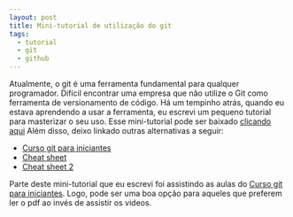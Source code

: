 ```yaml
---
layout: post
title: Mini-tutorial de utilização do git
tags:
  - tutorial
  - git
  - github
---
```


Atualmente, o git é uma ferramenta fundamental para qualquer programador. Difícil encontrar uma empresa que não utilize o Git como ferramenta de versionamento de código.
Há um tempinho atrás, quando eu estava aprendendo a usar a ferramenta, eu escrevi um pequeno tutorial para masterizar o seu uso. Esse mini-tutorial pode ser baixado [clicando aqui](/assets/files/mini-tutorial-git.pdf)
Além disso, deixo linkado outras alternativas a seguir:

+ [Curso git para iniciantes](https://www.youtube.com/watch?v=WVLhm1AMeYE&list=PLInBAd9OZCzzHBJjLFZzRl6DgUmOeG3H0)
+ [Cheat sheet](https://github.com/github/training-kit/blob/master/downloads/pt_BR/github-git-cheat-sheet.md)
+ [Cheat sheet 2](https://www.git-tower.com/blog/git-cheat-sheet)

Parte deste mini-tutorial que eu escrevi foi assistindo as aulas do [Curso git para iniciantes](https://www.youtube.com/watch?v=WVLhm1AMeYE&list=PLInBAd9OZCzzHBJjLFZzRl6DgUmOeG3H0). Logo, pode ser uma boa opção para aqueles que preferem ler o pdf
ao invés de assistir os videos.
